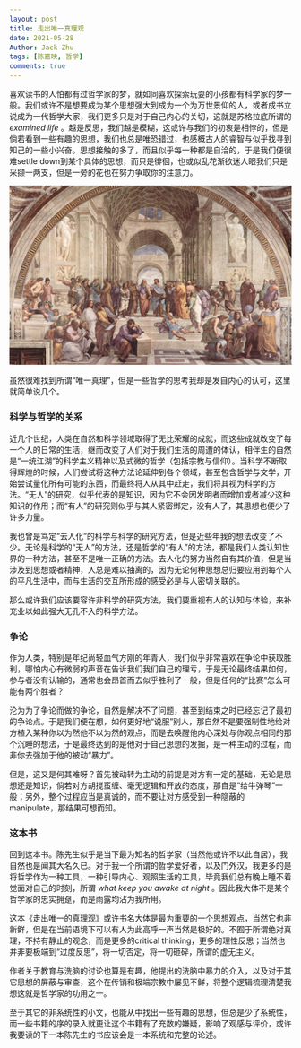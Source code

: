 ```yaml
---
layout: post
title: 走出唯一真理观
date: 2021-05-28
Author: Jack Zhu
tags: [陈嘉映, 哲学]
comments: true
---
```


喜欢读书的人怕都有过哲学家的梦，就如同喜欢探索玩耍的小孩都有科学家的梦一般。我们或许不是想要成为某个思想强大到成为一个为万世景仰的人，或者成书立说成为一代哲学大家，我们更多只是对于自己内心的关切，这就是苏格拉底所谓的 *examined life* 。越是反思，我们越是模糊，这或许与我们的初衷是相悖的，但是倘若看到一些有趣的思想，我们也总是唯恐错过，也感概古人的睿智与似乎找寻到知己的一些小兴奋。思想接触的多了，而且似乎每一种都是自洽的，于是我们便很难settle down到某个具体的思想，而只是徘徊，也或似乱花渐欲迷人眼我们只是采撷一两支，但是一旁的花也在努力争取你的注意力。

![philosophy](../assets/images/philosophy.png)

虽然很难找到所谓“唯一真理”，但是一些哲学的思考我却是发自内心的认可，这里就简单说几个。

### 科学与哲学的关系

近几个世纪，人类在自然和科学领域取得了无比荣耀的成就，而这些成就改变了每一个人的日常的生活，继而改变了人们对于我们生活的周遭的体认，相伴生的自然是“一统江湖”的科学主义精神以及式微的哲学（包括宗教与信仰）。当科学不断取得辉煌的时候，人们尝试将这种方法论延伸到各个领域，甚至包含哲学与文学，开始尝试量化所有可能的东西，而最终将人从其中赶走，我们将其视为科学的方法。“无人”的研究，似乎代表的是知识，因为它不会因发明者而增加或者减少这种知识的作用；而“有人”的研究则似乎与其人紧密绑定，没有人了，其思想也便少了许多力量。

我也曾是笃定“去人化”的科学与科学的研究方法，但是近些年我的想法改变了不少。无论是科学的“无人”的方法，还是哲学的“有人”的方法，都是我们人类认知世界的一种方法，甚至不是唯一正确的方法。去人化的努力当然自有其价值，但是当涉及到思想或者精神，人总是难以抽离的，因为无论何种思想总归要应用到每个人的平凡生活中，而与生活的交互所形成的感受必是与人密切关联的。

那么或许我们应该要容许非科学的研究方法，我们要重视有人的认知与体验，来补充业以如此强大无孔不入的科学方法。

### 争论

作为人类，特别是年纪尚轻血气方刚的年青人，我们似乎非常喜欢在争论中获取胜利，哪怕内心有微弱的声音在告诉我们我们自己的理亏，于是无论最终结果如何，参与者没有认输的，通常也会昂首而去似乎胜利了一般，但是任何的“比赛”怎么可能有两个胜者？

沦为为了争论而做的争论，自然是解决不了问题，甚至到结束之时已经忘记了最初的争论点。于是我们便在想，如何更好地“说服”别人，那自然不是要强制性地给对方植入某种你以为然他不以为然的观点，而是去唤醒他内心深处与你观点相同的那个沉睡的想法，于是最终达到的是他对于自己思想的发掘，是一种主动的过程，而非你去强加于他的被动“暴力”。

但是，这又是何其难呀？首先被动转为主动的前提是对方有一定的基础，无论是思想还是知识，倘若对方胡搅蛮缠、毫无逻辑和开放的态度，那自是“给牛弹琴”一般；另外，整个过程应当是真诚的，而不要让对方感受到一种隐蔽的manipulate，那结果可想而知。

### 这本书

回到这本书。陈先生似乎是当下最为知名的哲学家（当然他或许不以此自居），我自然也是闻其大名久已。对于我一个所谓的哲学爱好者，以及门外汉，我更多的是将哲学作为一种工具，一种引导内心、观照生活的工具，毕竟我们总有晚上睡不着觉面对自己的时刻，所谓 *what keep you awake at night* 。因此我大体不是某个哲学家的忠实拥趸，而是雨露均沾为我所用。

这本《走出唯一的真理观》或许书名大体是最为重要的一个思想观点，当然它也非新鲜，但是在当前语境下可以有人为此高呼一声当然是极好的。不囿于所谓绝对真理，不持有静止的观念，而是更多的critical thinking，更多的理性反思；当然也并非要极端到“过度反思”，将一切否定，将一切砸碎，所谓的虚无主义。

作者关于教育与洗脑的讨论也算是有趣，他提出的洗脑中暴力的介入，以及对于其它思想的屏蔽与审查，这个在传销和极端宗教中屡见不鲜，将整个逻辑梳理清楚我想这就是哲学家的功用之一。

至于其它的非系统性的小文，也能从中找出一些有趣的思想，但总是少了系统性，而一些书籍的序的录入就更让这个书籍有了充数的嫌疑，影响了观感与评价，或许我要读的下一本陈先生的书应该会是一本系统和完整的论述。